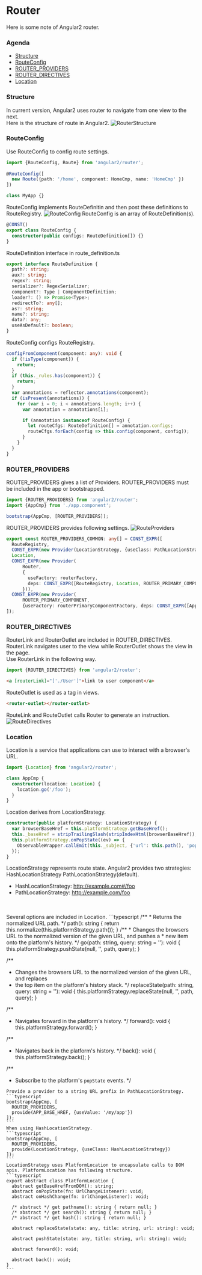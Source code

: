 # Router
Here is some note of Angular2 router.

### Agenda
* [Structure](#structure)
* [RouteConfig](#routeconfig)
* [ROUTER_PROVIDERS](#router_providers)
* [ROUTER_DIRECTIVES](#router_directives)
* [Location](#location)

### Structure
In current version, Angular2 uses router to navigate from one view to the next.<br>
Here is the structure of route in Angular2.
![RouterStructure](http://52.8.152.237/sean/wp-content/uploads/2016/03/router-1.png)

### RouteConfig
Use RouteConfig to config route settings.
```typescript
import {RouteConfig, Route} from 'angular2/router';
 
@RouteConfig([
  new Route({path: '/home', component: HomeCmp, name: 'HomeCmp' })
])

class MyApp {}
```
RouteConfig implements RouteDefinitin and then post these definitions to RouteRegistry.
![RouteConfig](http://52.8.152.237/sean/wp-content/uploads/2016/03/routerConfig.png)
RouteConfig is an array of RouteDefinition(s).
```typescript
@CONST()
export class RouteConfig {
  constructor(public configs: RouteDefinition[]) {}
}
```
RouteDefinition interface in route_definition.ts
```typescript
export interface RouteDefinition {
  path?: string;
  aux?: string;
  regex?: string;
  serializer?: RegexSerializer;
  component?: Type | ComponentDefinition;
  loader?: () => Promise<Type>;
  redirectTo?: any[];
  as?: string;
  name?: string;
  data?: any;
  useAsDefault?: boolean;
}
```
RouteConfig configs RouteRegistry.
```typescript
configFromComponent(component: any): void {
  if (!isType(component)) {
    return;
  }
  if (this._rules.has(component)) {
    return;
  }
  var annotations = reflector.annotations(component);
  if (isPresent(annotations)) {
    for (var i = 0; i < annotations.length; i++) {
      var annotation = annotations[i];

      if (annotation instanceof RouteConfig) {
        let routeCfgs: RouteDefinition[] = annotation.configs;
        routeCfgs.forEach(config => this.config(component, config));
      }
    }
  }
}
```

### ROUTER_PROVIDERS
ROUTER_PROVIDERS gives a list of Providers. ROUTER_PROVIDERS must be included in the app or bootstrapped.<br>
```typescript
import {ROUTER_PROVIDERS} from 'angular2/router';
import {AppCmp} from './app.component';

bootstrap(AppCmp, [ROUTER_PROVIDERS]);
```
ROUTER_PROVIDERS provides following settings.
![RouteProviders](http://52.8.152.237/sean/wp-content/uploads/2016/03/routerProviders.png)
```typescript
export const ROUTER_PROVIDERS_COMMON: any[] = CONST_EXPR([
  RouteRegistry,
  CONST_EXPR(new Provider(LocationStrategy, {useClass: PathLocationStrategy})),
  Location,
  CONST_EXPR(new Provider(
      Router,
      {
        useFactory: routerFactory,
        deps: CONST_EXPR([RouteRegistry, Location, ROUTER_PRIMARY_COMPONENT, ApplicationRef])
      })),
  CONST_EXPR(new Provider(
      ROUTER_PRIMARY_COMPONENT,
      {useFactory: routerPrimaryComponentFactory, deps: CONST_EXPR([ApplicationRef])}))
]);
```

### ROUTER_DIRECTIVES
RouterLink and RouterOutlet are included in ROUTER_DIRECTIVES. RouterLink navigates user to the view while RouterOutlet shows the view in the page.<br>
Use RouterLink in the following way.
```typescript
import {ROUTER_DIRECTIVES} from 'angular2/router';
```
```html
<a [routerLink]="['./User']">link to user component</a>
```
RouteOutlet is used as a tag in views.
```html
<router-outlet></router-outlet>
```
RouteLink and RouteOutlet calls Router to generate an instruction.
![RouteDirectives](http://52.8.152.237/sean/wp-content/uploads/2016/03/routerDirectives.png)

### Location
Location is a service that applications can use to interact with a browser's URL.
```typescript
import {Location} from 'angular2/router';
```
```typescript
class AppCmp {
  constructor(location: Location) {
    location.go('/foo');
  }
}
```
Location derives from LocationStrategy.
```typescript
constructor(public platformStrategy: LocationStrategy) {
  var browserBaseHref = this.platformStrategy.getBaseHref();
  this._baseHref = stripTrailingSlash(stripIndexHtml(browserBaseHref));
  this.platformStrategy.onPopState((ev) => {
    ObservableWrapper.callEmit(this._subject, {'url': this.path(), 'pop': true, 'type': ev.type});
  });
}
```
LocationStrategy represents route state. Angular2 provides two strategies: HashLocationStrategy PathLocationStrategy(default).<br>
* HashLocationStrategy: http://example.com#/foo
* PathLocationStrategy: http://example.com/foo
<br>
<br>
Several options are included in Location.
```typescript
/**
   * Returns the normalized URL path.
   */
  path(): string { return this.normalize(this.platformStrategy.path()); }
/**
   * Changes the browsers URL to the normalized version of the given URL, and pushes a
   * new item onto the platform's history.
   */
  go(path: string, query: string = ''): void {
    this.platformStrategy.pushState(null, '', path, query);
  }

  /**
   * Changes the browsers URL to the normalized version of the given URL, and replaces
   * the top item on the platform's history stack.
   */
  replaceState(path: string, query: string = ''): void {
    this.platformStrategy.replaceState(null, '', path, query);
  }

  /**
   * Navigates forward in the platform's history.
   */
  forward(): void { this.platformStrategy.forward(); }

  /**
   * Navigates back in the platform's history.
   */
  back(): void { this.platformStrategy.back(); }

  /**
   * Subscribe to the platform's `popState` events.
   */
````
Provide a provider to a string URL prefix in PathLocationStrategy.
```typescript
bootstrap(AppCmp, [
  ROUTER_PROVIDERS,
  provide(APP_BASE_HREF, {useValue: '/my/app'})
]);
```
When using HashLocationStrategy.
```typescript
bootstrap(AppCmp, [
  ROUTER_PROVIDERS,
  provide(LocationStrategy, {useClass: HashLocationStrategy})
]);
```
LocationStrategy uses PlatformLocation to encapsulate calls to DOM apis. PlatformLocation has following structure.
```typescript
export abstract class PlatformLocation {
  abstract getBaseHrefFromDOM(): string;
  abstract onPopState(fn: UrlChangeListener): void;
  abstract onHashChange(fn: UrlChangeListener): void;

  /* abstract */ get pathname(): string { return null; }
  /* abstract */ get search(): string { return null; }
  /* abstract */ get hash(): string { return null; }

  abstract replaceState(state: any, title: string, url: string): void;

  abstract pushState(state: any, title: string, url: string): void;

  abstract forward(): void;

  abstract back(): void;
}
```
